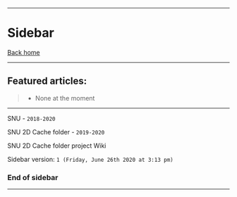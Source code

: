 ***

# Sidebar

[Back home](https://github.com/seanpm2001/SNU_2D_Cache/wiki/)

***

## Featured articles:

> * None at the moment

***

SNU - `2018-2020`

SNU 2D Cache folder - `2019-2020`

SNU 2D Cache folder project Wiki

Sidebar version: `1 (Friday, June 26th 2020 at 3:13 pm)`

### End of sidebar

***
